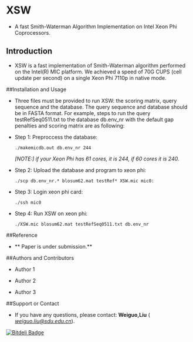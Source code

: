 # XSW
*   A fast Smith-Waterman Algorithm Implementation on Intel Xeon Phi Coprocessors.

## Introduction
* XSW is a fast implementation of Smith-Waterman algorithm performed on the Intel(R) MIC platform. We achieved a speed of 70G CUPS (cell update per second) on a single Xeon Phi 7110p in native mode.

##Installation and Usage
* Three files must be provided to run XSW: the scoring matrix, query sequence and the database. The query sequence and database should be in FASTA format.
For example, steps to run the query testRefSeq0511.txt to the database db.env_nr with the default gap penalties and scoring matrix are as following:


* Step 1: Preproccess the database:
 
    `./makemicdb.out db.env_nr 244`

    *[NOTE:] if your Xeon Phi has 61 cores, it is 244, if 60 cores it is 240.*
    
* Step 2: Upload the database and program to xeon phi:

    `./scp db.env_nr.* blosum62.mat testRef* XSW.mic mic0:`

* Step 3: Login xeon phi card:

    `./ssh mic0`
    
* Step 4: Run XSW on xeon phi:

    `./XSW.mic blosum62.mat testRefSeq0511.txt db.env_nr`



##Reference

* ** Paper is under submission.**

##Authors and Contributors
* Author 1

* Author 2
   
* Author 3

##Support or Contact
* If you have any questions, please contact: **Weiguo,Liu** ( *weiguo.liu@sdu.edu.cn*).



[![Bitdeli Badge](https://d2weczhvl823v0.cloudfront.net/sdu-hpcl/xsw/trend.png)](https://bitdeli.com/free "Bitdeli Badge")

